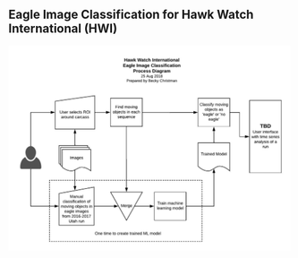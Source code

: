 ## Eagle Image Classification for Hawk Watch International (HWI)

![Diagram](https://github.com/Rebeccachristman/HawkWatch/blob/main/doc/HWIImageClassificationDiagram.jpeg)